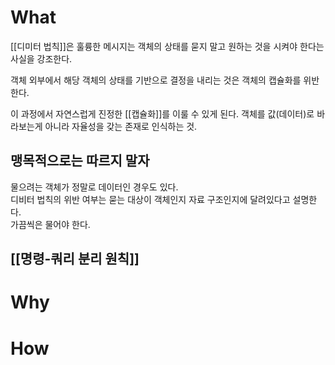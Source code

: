 # What

[[디미터 법칙]]은 훌륭한 메시지는 객체의 상태를 묻지 말고 원하는 것을 시켜야 한다는 사실을 강조한다.  

객체 외부에서 해당 객체의 상태를 기반으로 결정을 내리는 것은 객체의 캡슐화를 위반한다.  

이 과정에서 자연스럽게 진정한 [[캡슐화]]를 이룰 수 있게 된다. 
객체를 값(데이터)로 바라보는게 아니라 자율성을 갖는 존재로 인식하는 것.  


## 맹목적으로는 따르지 말자
물으려는 객체가 정말로 데이터인 경우도 있다.  
디비터 법칙의 위반 여부는 묻는 대상이 객체인지 자료 구조인지에 달려있다고 설명한다.  
가끔씩은 물어야 한다.  

## [[명령-쿼리 분리 원칙]]

# Why


# How
